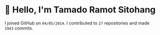 # :wave: Hello, I'm Tamado Ramot Sitohang

I joined GitHub on `04/05/2014`. I contributed to `27` repositories and made `1943` commits.
